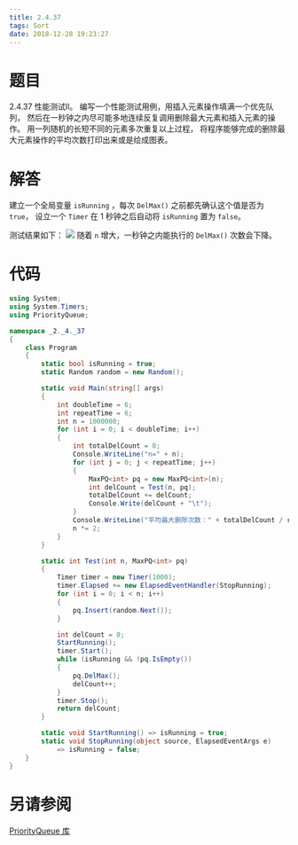 ```yaml
---
title: 2.4.37
tags: Sort
date: 2018-12-28 19:23:27
---
```


# 题目

2.4.37
性能测试Ⅱ。
编写一个性能测试用例，用插入元素操作填满一个优先队列，
然后在一秒钟之内尽可能多地连续反复调用删除最大元素和插入元素的操作。
用一列随机的长短不同的元素多次重复以上过程，
将程序能够完成的删除最大元素操作的平均次数打印出来或是绘成图表。

# 解答

建立一个全局变量 `isRunning` ，每次 `DelMax()` 之前都先确认这个值是否为 `true`，
设立一个 `Timer` 在 1 秒钟之后自动将 `isRunning` 置为 `false`。

测试结果如下：
![](./1.png)
随着 `n` 增大，一秒钟之内能执行的 `DelMax()` 次数会下降。

# 代码

```csharp
using System;
using System.Timers;
using PriorityQueue;

namespace _2._4._37
{
    class Program
    {
        static bool isRunning = true;
        static Random random = new Random();

        static void Main(string[] args)
        {
            int doubleTime = 6;
            int repeatTime = 6;
            int n = 1000000;
            for (int i = 0; i < doubleTime; i++)
            {
                int totalDelCount = 0;
                Console.WriteLine("n=" + n);
                for (int j = 0; j < repeatTime; j++)
                {
                    MaxPQ<int> pq = new MaxPQ<int>(n);
                    int delCount = Test(n, pq);
                    totalDelCount += delCount;
                    Console.Write(delCount + "\t");
                }
                Console.WriteLine("平均最大删除次数：" + totalDelCount / repeatTime);
                n *= 2;
            }
        }

        static int Test(int n, MaxPQ<int> pq)
        {
            Timer timer = new Timer(1000);
            timer.Elapsed += new ElapsedEventHandler(StopRunning);
            for (int i = 0; i < n; i++)
            {
                pq.Insert(random.Next());
            }

            int delCount = 0;
            StartRunning();
            timer.Start();
            while (isRunning && !pq.IsEmpty())
            {
                pq.DelMax();
                delCount++;
            }
            timer.Stop();
            return delCount;
        }

        static void StartRunning() => isRunning = true;
        static void StopRunning(object source, ElapsedEventArgs e)
            => isRunning = false;
    }
}
```

# 另请参阅

[PriorityQueue 库](https://github.com/ikesnowy/Algorithms-4th-Edition-in-Csharp/tree/master/2%20Sorting/2.4/PriorityQueue)